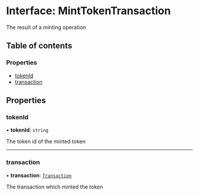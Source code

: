 # Interface: MintTokenTransaction

The result of a minting operation

## Table of contents

### Properties

- [tokenId](MintTokenTransaction.md#tokenid)
- [transaction](MintTokenTransaction.md#transaction)

## Properties

### tokenId

• **tokenId**: `string`

The token id of the minted token

---

### transaction

• **transaction**: [`Transaction`](Transaction.md)

The transaction which minted the token
